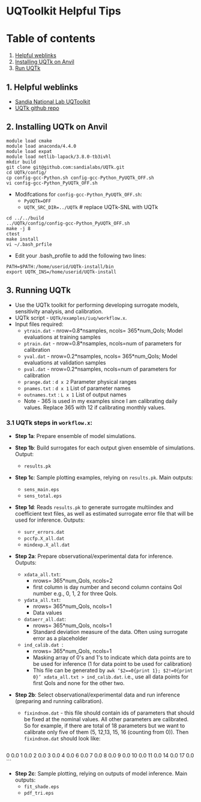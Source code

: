 # UQToolkit Helpful Tips

# Table of contents
1. [Helpful weblinks](#weblinks)
2. [Installing UQTk on Anvil](#install_anvil)
3. [Run UQTk](#run_UQTk)

## 1. Helpful weblinks <a name="weblinks"></a>
* [Sandia National Lab UQToolkit](https://www.sandia.gov/uqtoolkit/)
* [UQTk github repo](https://github.com/sandialabs/UQTk)


## 2. Installing UQTk on Anvil <a name="install_anvil"></a>

```
module load cmake
module load anaconda/4.4.0
module load expat
module load netlib-lapack/3.8.0-tb3ivhl
mkdir build
git clone git@github.com:sandialabs/UQTk.git
cd UQTk/config/
cp config-gcc-Python.sh config-gcc-Python_PyUQTk_OFF.sh
vi config-gcc-Python_PyUQTk_OFF.sh
```

* Modifcations for `config-gcc-Python_PyUQTk_OFF.sh`:
	* `PyUQTk=OFF`
	* `UQTK_SRC_DIR=../UQTk` # replace UQTk-SNL with UQTk

```
cd ../../build
../UQTk/config/config-gcc-Python_PyUQTk_OFF.sh
make -j 8
ctest
make install
vi ~/.bash_prfile
```

* Edit your .bash_profile to add the following two lines:

```
PATH=$PATH:/home/userid/UQTk-install/bin
export UQTK_INS=/home/userid/UQTk-install
```
## 3. Running UQTk <a name="run_UQTk"></a>
* Use the UQTk toolkit for performing developing surrogate models, sensitivity analysis, and calibration. 
* UQTk script - `UQTk/examples/iuq/workflow.x`. 
* Input files required:
	* `ytrain.dat` - nrow=0.8\*nsamples, ncols= 365*num_QoIs; Model evaluations at training samples
	* `ptrain.dat` - nrow=0.8\*nsamples, ncols=num of parameters for calibration
	* `yval.dat` - nrow=0.2\*nsamples, ncols= 365*num_QoIs; Model evaluations at validation samples
	* `pval.dat` - nrow=0.2\*nsamples, ncols=num of parameters for calibration 
	* `prange.dat`   :   `d x 2` Parameter physical ranges
	* `pnames.txt`   :   `d x 1` List of parameter names
	* `outnames.txt` :   `L x 1` List of output names
	* Note - 365 is used in my examples since I am calibrating daily values. Replace 365 with 12 if calibrating monthly values.

### 3.1 UQTk steps in `workflow.x`:

* **Step 1a**: Prepare ensemble of model simulations.

* **Step 1b**: Build surrogates for each output given ensemble of simulations. Output:
	* `results.pk`
 
* **Step 1c**: Sample plotting examples, relying on `results.pk`. Main outputs:
	* `sens_main.eps`
	* `sens_total.eps`

* **Step 1d**: Reads `results.pk` to generate surrogate multiindex and coefficient text files, as well as estimated surrogate error file that will be used for inference. Outputs:
	* `surr_errors.dat` 
	* `pccfp.X_all.dat`
	* `mindexp.X_all.dat`

* **Step 2a**: Prepare observational/experimental data for inference. Outputs:
	* `xdata_all.txt`:
		* nrows= 365*num_QoIs, ncols=2
		* first column is day number and second column contains QoI number e.g., 0, 1, 2 for three QoIs.
	* `ydata_all.txt`:
		* nrows= 365*num_QoIs, ncols=1
		* Data values
	* `dataerr_all.dat`:
		* nrows= 365*num_QoIs, ncols=1
		* Standard deviation measure of the data. Often using surrogate error as a placeholder
	* `ind_calib.dat `:
		* nrows= 365*num_QoIs, ncols=1
		* Masking array of 0's and 1's to indicate which data points are to be used for inference (1 for data point to be used for calibration)
		* This file can be generated by `awk ‘$2==0{print 1}; $2!=0{print 0}’ xdata_all.txt > ind_calib.dat`. i.e., use all data points for first QoIs and none for the other two.

* **Step 2b**: Select observational/experimental data and run inference (preparing and running calibration). 
	* `fixindnom.dat` - this file should contain ids of parameters that should be fixed at the nominal values. All other parameters are calibrated. So for example, if there are total of 18 parameters but we want to calibrate only five of them (5, 12,13, 15, 16 (counting from 0)). Then `fixindnom.dat` should look like:

		```
0 0.0
1 0.0
2 0.0
3 0.0
4 0.0
6 0.0
7 0.0
8 0.0
9 0.0
10 0.0
11 0.0
14 0.0
17 0.0
		```
		
* **Step 2c**: Sample plotting, relying on outputs of model inference. Main outputs:
	* `fit_shade.eps`
	* `pdf_tri.eps`
